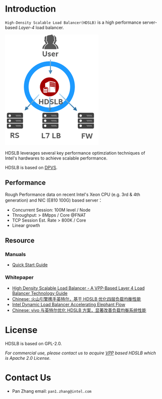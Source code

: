# Introduction

`High-Density Scalable Load Balancer(HDSLB)` is a high performance server-based *Layer-4* load balancer.

![hdslb.png](./pic/hdslb.png)

HDSLB leverages several key performance optimziation techniques of Intel's hardwares to achieve scalable performance.

HDSLB is based on [DPVS](https://github.com/iqiyi/dpvs).

## Performance

Rough Performance data on recent Intel's Xeon CPU (e.g. 3rd & 4th generation) and NIC (E810 100G) based server：

* Concurrent Session: 100M level / Node
* Throughput: > 8Mpps / Core @FNAT
* TCP Session Est. Rate > 800K / Core
* Linear growth

## Resource

### Manuals

* [Quick Start Guide](./doc/Quick_start.md)

### Whitepaper

* [High Density Scalable Load Balancer - A VPP-Based Layer 4 Load Balancer Technology Guide](https://networkbuilders.intel.com/docs/networkbuilders/high-density-scalable-load-balancer-a-vpp-based-layer-4-load-balancer-technology-guide-1701169184.pdf)
* [Chinese: 火山引擎携手英特尔，基于 HDSLB 优化四层负载均衡性能](https://www.intel.cn/content/dam/www/central-libraries/cn/zh/documents/2023-01/23-22cmf255-volcano-engine-edge-cloud-sees-great-optimazation-in-four-tier-load-balancing-performance-with-hdslb-built-on-intel-hardware-and-software-case-study.pdf)
* [Intel Dynamic Load Balancer Accelerating Elephant Flow](https://builders.intel.com/docs/networkbuilders/intel-dynamic-load-balancer-intel-dlb-accelerating-elephant-flow-technology-guide-1677672283.pdf)
* [Chinese: vivo 与英特尔优化 HDSLB 方案，显著改善负载均衡系统性能](https://www.intel.cn/content/www/cn/zh/artificial-intelligence/optimize-hdslb-to-improve-load-balancing-systems.html)

# License

HDSLB is based on GPL-2.0.

*For commercial use, please contact us to acquire [VPP](https://fd.io/technology/) based HDSLB which is Apache 2.0 License.*

# Contact Us

* Pan Zhang email: `pan1.zhang@intel.com`
